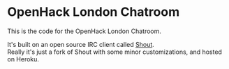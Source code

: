 # OpenHack London Chatroom

This is the code for the OpenHack London Chatroom.

It's built on an open source IRC client called [Shout](http://shout-irc.com).  
Really it's just a fork of Shout with some minor customizations, and hosted on Heroku.
